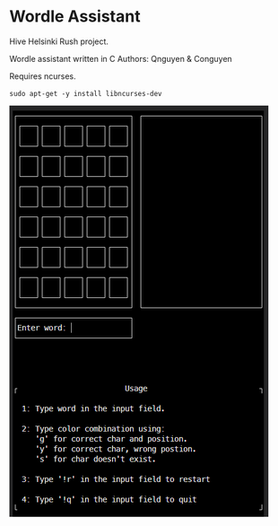 # Wordle Assistant

Hive Helsinki Rush project.

Wordle assistant written in C
Authors: Qnguyen & Conguyen

Requires ncurses.
```console
sudo apt-get -y install libncurses-dev
```
![Screenshot](images/wordle-assistant1.png)
